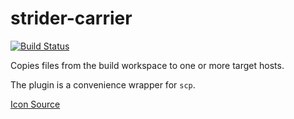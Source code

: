 # strider-carrier
[![Build Status](https://travis-ci.org/oliversalzburg/strider-carrier.svg?branch=master)](https://travis-ci.org/oliversalzburg/strider-carrier)

Copies files from the build workspace to one or more target hosts.
 
The plugin is a convenience wrapper for `scp`.

[Icon Source](https://pixabay.com/en/pigeon-rock-gray-shadow-bird-47505/)
